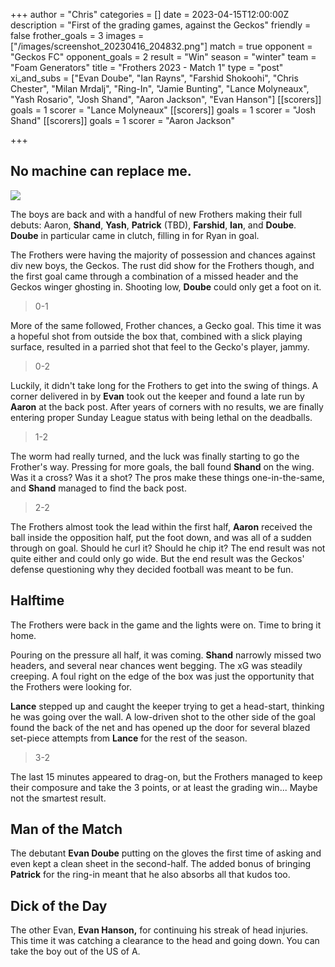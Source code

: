 +++
author = "Chris"
categories = []
date = 2023-04-15T12:00:00Z
description = "First of the grading games, against the Geckos"
friendly = false
frother_goals = 3
images = ["/images/screenshot_20230416_204832.png"]
match = true
opponent = "Geckos FC"
opponent_goals = 2
result = "Win"
season = "winter"
team = "Foam Generators"
title = "Frothers 2023 - Match 1"
type = "post"
xi_and_subs = ["Evan Doube", "Ian Rayns", "Farshid Shokoohi", "Chris Chester", "Milan Mrdalj", "Ring-In", "Jamie Bunting", "Lance Molyneaux", "Yash Rosario", "Josh Shand", "Aaron Jackson", "Evan Hanson"]
[[scorers]]
goals = 1
scorer = "Lance Molyneaux"
[[scorers]]
goals = 1
scorer = "Josh Shand"
[[scorers]]
goals = 1
scorer = "Aaron Jackson"

+++
## No machine can replace me.

![](/images/screenshot_20230416_204832.png)

The boys are back and with a handful of new Frothers making their full debuts: Aaron, **Shand**, **Yash**, **Patrick** (TBD), **Farshid**, **Ian**, and **Doube**. **Doube** in particular came in clutch, filling in for Ryan in goal.

The Frothers were having the majority of possession and chances against div new boys, the Geckos. The rust did show for the Frothers though, and the first goal came through a combination of a missed header and the Geckos winger ghosting in. Shooting low, **Doube** could only get a foot on it.

> 0-1

More of the same followed, Frother chances, a Gecko goal. This time it was a hopeful shot from outside the box that, combined with a slick playing surface, resulted in a parried shot that feel to the Gecko's player, jammy.

> 0-2

Luckily, it didn't take long for the Frothers to get into the swing of things. A corner delivered in by **Evan** took out the keeper and found a late run by **Aaron** at the back post. After years of corners with no results, we are finally entering proper Sunday League status with being lethal on the deadballs.

> 1-2

The worm had really turned, and the luck was finally starting to go the Frother's way. Pressing for more goals, the ball found **Shand** on the wing. Was it a cross? Was it a shot? The pros make these things one-in-the-same, and **Shand** managed to find the back post.

> 2-2

The Frothers almost took the lead within the first half, **Aaron** received the ball inside the opposition half, put the foot down, and was all of a sudden through on goal. Should he curl it? Should he chip it? The end result was not quite either and could only go wide. But the end result was the Geckos' defense questioning why they decided football was meant to be fun.

## Halftime

The Frothers were back in the game and the lights were on. Time to bring it home.

Pouring on the pressure all half, it was coming. **Shand** narrowly missed two headers, and several near chances went begging. The xG was steadily creeping. A foul right on the edge of the box was just the opportunity that the Frothers were looking for.

**Lance** stepped up and caught the keeper trying to get a head-start, thinking he was going over the wall. A low-driven shot to the other side of the goal found the back of the net and has opened up the door for several blazed set-piece attempts from **Lance** for the rest of the season.

> 3-2

The last 15 minutes appeared to drag-on, but the Frothers managed to keep their composure and take the 3 points, or at least the grading win... Maybe not the smartest result.

## Man of the Match

The debutant **Evan Doube** putting on the gloves the first time of asking and even kept a clean sheet in the second-half. The added bonus of bringing **Patrick** for the ring-in meant that he also absorbs all that kudos too.

## Dick of the Day

The other Evan, **Evan Hanson,** for continuing his streak of head injuries. This time it was catching a clearance to the head and going down. You can take the boy out of the US of A.